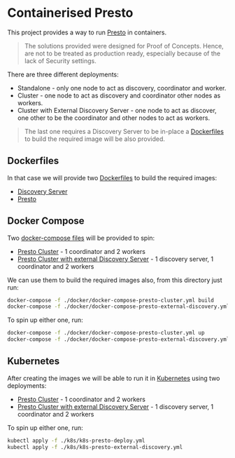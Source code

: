 # Containerised Presto

This project provides a way to run [Presto](https://prestodb.io) in containers.

> The solutions provided were designed for Proof of Concepts. Hence, are not to be treated as production ready, especially because of the lack of Security settings.

There are three different deployments:

- Standalone - only one node to act as discovery, coordinator and worker.
- Cluster - one node to act as discovery and coordinator other nodes as workers.
- Cluster with External Discovery Server - one node to act as discover, one other to be the coordinator and other nodes to act as workers.

> The last one requires a Discovery Server to be in-place a [Dockerfiles](https://docs.docker.com/engine/reference/builder/) to build the required image will be also provided.

## Dockerfiles

In that case we will provide two [Dockerfiles](https://docs.docker.com/engine/reference/builder/) to build the required images:

- [Discovery Server](./docker/build/discovery-server/README.md)
- [Presto](./docker/build/presto/README.md)

## Docker Compose

Two [docker-compose files](https://docs.docker.com/compose/compose-file/) will be provided to spin:

- [Presto Cluster](./docker/docker-compose-presto-cluster.yml) - 1 coordinator and 2 workers
- [Presto Cluster with external Discovery Server](./docker/docker-compose-presto-external-discovery.yml) - 1 discovery server, 1 coordinator and 2 workers

We can use them to build the required images also, from this directory just run:

```bash
docker-compose -f ./docker/docker-compose-presto-cluster.yml build
docker-compose -f ./docker/docker-compose-presto-external-discovery.yml build
```

To spin up either one, run:

```bash
docker-compose -f ./docker/docker-compose-presto-cluster.yml up
docker-compose -f ./docker/docker-compose-presto-external-discovery.yml up
```

## Kubernetes

After creating the images we will be able to run it in [Kubernetes](https://kubernetes.io) using two deployments:

- [Presto Cluster](./k8s/k8s-presto-deploy.yml) - 1 coordinator and 2 workers
- [Presto Cluster with external Discovery Server](./k8s/k8s-presto-external-discovery.yml) - 1 discovery server, 1 coordinator and 2 workers

To spin up either one, run:

```bash
kubectl apply -f ./k8s/k8s-presto-deploy.yml
kubectl apply -f ./k8s/k8s-presto-external-discovery.yml
```
